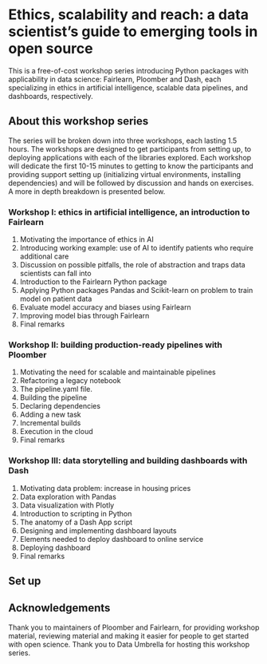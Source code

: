 # Ethics, scalability and reach: a data scientist’s guide to emerging tools in open source

This is a free-of-cost workshop series introducing Python packages with applicability in data science: Fairlearn, Ploomber and Dash, each specializing in ethics in artificial intelligence, scalable data pipelines, and dashboards, respectively. 

## About this workshop series

The series will be broken down into three workshops, each lasting 1.5 hours. The workshops are designed to get participants from setting up, to deploying applications with each of the libraries explored. Each workshop will dedicate the first 10-15 minutes to getting to know the participants and providing support setting up (initializing virtual environments, installing dependencies) and will be followed by discussion and hands on exercises. A more in depth breakdown is presented below. 

 ### Workshop I: ethics in artificial intelligence, an introduction to Fairlearn

1. Motivating the importance of ethics in AI
2. Introducing working example: use of AI to identify patients who require additional care
3. Discussion on possible pitfalls, the role of abstraction and traps data scientists can fall into
4. Introduction to the Fairlearn Python package
5. Applying Python packages Pandas and Scikit-learn on problem to train model on patient data
6. Evaluate model accuracy and biases using Fairlearn
7. Improving model bias through Fairlearn
8. Final remarks

### Workshop II: building production-ready pipelines with Ploomber

1. Motivating the need for scalable and maintainable pipelines
2. Refactoring a legacy notebook
3. The pipeline.yaml file.
4. Building the pipeline
5. Declaring dependencies
6. Adding a new task
7. Incremental builds
8. Execution in the cloud
9. Final remarks

### Workshop III: data storytelling and building dashboards with Dash 

1. Motivating data problem: increase in housing prices
2. Data exploration with Pandas
3. Data visualization with Plotly
4. Introduction to scripting in Python
5. The anatomy of a Dash App script
6. Designing and implementing dashboard layouts
7. Elements needed to deploy dashboard to online service
8. Deploying dashboard
9. Final remarks

## Set up



## Acknowledgements

Thank you to maintainers of Ploomber and Fairlearn, for providing workshop material, reviewing material and making it easier for people to get started with open science. Thank you to Data Umbrella for hosting this workshop series. 



